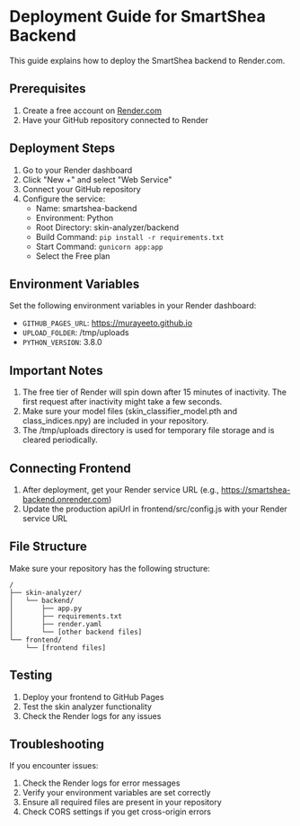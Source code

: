 # Deployment Guide for SmartShea Backend

This guide explains how to deploy the SmartShea backend to Render.com.

## Prerequisites

1. Create a free account on [Render.com](https://render.com)
2. Have your GitHub repository connected to Render

## Deployment Steps

1. Go to your Render dashboard
2. Click "New +" and select "Web Service"
3. Connect your GitHub repository
4. Configure the service:
   - Name: smartshea-backend
   - Environment: Python
   - Root Directory: skin-analyzer/backend
   - Build Command: `pip install -r requirements.txt`
   - Start Command: `gunicorn app:app`
   - Select the Free plan

## Environment Variables

Set the following environment variables in your Render dashboard:

- `GITHUB_PAGES_URL`: https://murayeeto.github.io
- `UPLOAD_FOLDER`: /tmp/uploads
- `PYTHON_VERSION`: 3.8.0

## Important Notes

1. The free tier of Render will spin down after 15 minutes of inactivity. The first request after inactivity might take a few seconds.
2. Make sure your model files (skin_classifier_model.pth and class_indices.npy) are included in your repository.
3. The /tmp/uploads directory is used for temporary file storage and is cleared periodically.

## Connecting Frontend

1. After deployment, get your Render service URL (e.g., https://smartshea-backend.onrender.com)
2. Update the production apiUrl in frontend/src/config.js with your Render service URL

## File Structure
Make sure your repository has the following structure:
```
/
├── skin-analyzer/
│   └── backend/
│       ├── app.py
│       ├── requirements.txt
│       ├── render.yaml
│       └── [other backend files]
└── frontend/
    └── [frontend files]
```

## Testing

1. Deploy your frontend to GitHub Pages
2. Test the skin analyzer functionality
3. Check the Render logs for any issues

## Troubleshooting

If you encounter issues:

1. Check the Render logs for error messages
2. Verify your environment variables are set correctly
3. Ensure all required files are present in your repository
4. Check CORS settings if you get cross-origin errors